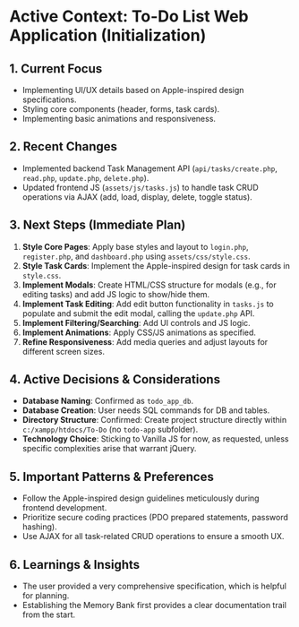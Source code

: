 # Active Context: To-Do List Web Application (Initialization)

## 1. Current Focus
- Implementing UI/UX details based on Apple-inspired design specifications.
- Styling core components (header, forms, task cards).
- Implementing basic animations and responsiveness.

## 2. Recent Changes
- Implemented backend Task Management API (`api/tasks/create.php`, `read.php`, `update.php`, `delete.php`).
- Updated frontend JS (`assets/js/tasks.js`) to handle task CRUD operations via AJAX (add, load, display, delete, toggle status).

## 3. Next Steps (Immediate Plan)
1.  **Style Core Pages**: Apply base styles and layout to `login.php`, `register.php`, and `dashboard.php` using `assets/css/style.css`.
2.  **Style Task Cards**: Implement the Apple-inspired design for task cards in `style.css`.
3.  **Implement Modals**: Create HTML/CSS structure for modals (e.g., for editing tasks) and add JS logic to show/hide them.
4.  **Implement Task Editing**: Add edit button functionality in `tasks.js` to populate and submit the edit modal, calling the `update.php` API.
5.  **Implement Filtering/Searching**: Add UI controls and JS logic.
6.  **Implement Animations**: Apply CSS/JS animations as specified.
7.  **Refine Responsiveness**: Add media queries and adjust layouts for different screen sizes.

## 4. Active Decisions & Considerations
- **Database Naming**: Confirmed as `todo_app_db`.
- **Database Creation**: User needs SQL commands for DB and tables.
- **Directory Structure**: Confirmed: Create project structure directly within `c:/xampp/htdocs/To-Do` (no `todo-app` subfolder).
- **Technology Choice**: Sticking to Vanilla JS for now, as requested, unless specific complexities arise that warrant jQuery.

## 5. Important Patterns & Preferences
- Follow the Apple-inspired design guidelines meticulously during frontend development.
- Prioritize secure coding practices (PDO prepared statements, password hashing).
- Use AJAX for all task-related CRUD operations to ensure a smooth UX.

## 6. Learnings & Insights
- The user provided a very comprehensive specification, which is helpful for planning.
- Establishing the Memory Bank first provides a clear documentation trail from the start.

